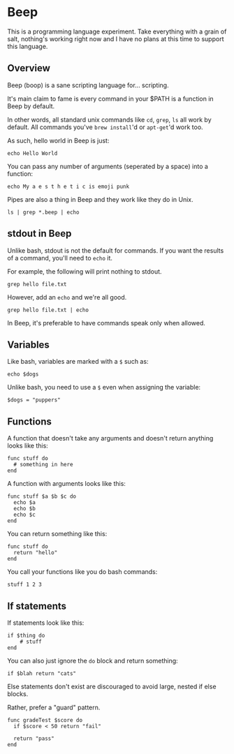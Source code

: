 # Beep

This is a programming language experiment. Take everything with a grain of salt, nothing's working right now and I have no plans at this time to support this language.

## Overview

Beep (boop) is a sane scripting language for... scripting. 

It's main claim to fame is every command in your $PATH is a function in Beep by default.

In other words, all standard unix commands like `cd`, `grep`, `ls` all work by default. All commands you've `brew install`'d or `apt-get`'d work too.

As such, hello world in Beep is just:

```
echo Hello World
```

You can pass any number of arguments (seperated by a space) into a function:

```
echo My a e s t h e t i c is emoji punk
```

Pipes are also a thing in Beep and they work like they do in Unix.

```
ls | grep *.beep | echo
```

## stdout in Beep

Unlike bash, stdout is not the default for commands. If you want the results of a command, you'll need to `echo` it.

For example, the following will print nothing to stdout.

```
grep hello file.txt
```

However, add an `echo` and we're all good.

```
grep hello file.txt | echo 
```

In Beep, it's preferable to have commands speak only when allowed.

## Variables

Like bash, variables are marked with a `$` such as:

```
echo $dogs
```

Unlike bash, you need to use a `$` even when assigning the variable:

```
$dogs = "puppers"
```
## Functions 

A function that doesn't take any arguments and doesn't return anything looks like this:

```
func stuff do
  # something in here
end
```

A function with arguments looks like this:

```
func stuff $a $b $c do 
  echo $a
  echo $b 
  echo $c
end 
```

You can return something like this:

```
func stuff do 
  return "hello"
end
```

You call your functions like you do bash commands:

```
stuff 1 2 3 
```

## If statements

If statements look like this:

```
if $thing do
    # stuff
end
```

You can also just ignore the `do` block and return something:

```
if $blah return "cats"
```

Else statements don't exist are discouraged to avoid large, nested if else blocks.

Rather, prefer a "guard" pattern.

```
func gradeTest $score do 
  if $score < 50 return "fail"
  
  return "pass"
end
```
